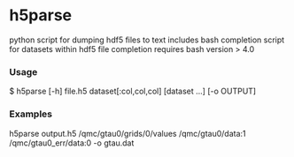 h5parse
======
python script for dumping hdf5 files to text
includes bash completion script for datasets within hdf5 file
completion requires bash version > 4.0

### Usage
$ h5parse [-h] file.h5 dataset[:col,col,col] [dataset ...] [-o OUTPUT]

### Examples
h5parse output.h5 /qmc/gtau0/grids/0/values /qmc/gtau0/data:1 /qmc/gtau0_err/data:0 -o gtau.dat

